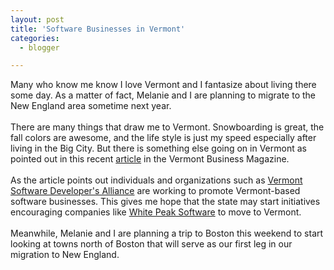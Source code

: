 ```yaml
---
layout: post
title: 'Software Businesses in Vermont'
categories:
  - blogger

---
```


Many who know me know I love Vermont and I fantasize about living there some day.  As a matter of fact, Melanie and I are planning to migrate to the New England area sometime next year.  <br /><br />There are many things that draw me to Vermont.  Snowboarding is great, the fall colors are awesome, and the life style is just my speed especially after living in the Big City.  But there is something else going on in Vermont as pointed out in this recent <a href="http://www.vermontbiz.com/vbm_online/article.cfm?articleID=1761">article</a> in the Vermont Business Magazine.  <br /><br />As the article points out individuals and organizations such as <a href="http://www.vtsda.org/">Vermont Software Developer's Alliance</a> are working to promote Vermont-based software businesses.  This gives me hope that the state may start initiatives encouraging companies like <a href="http://www.whitepeaksoftware.com/">White Peak Software</a> to move to Vermont.  <br /><br />Meanwhile, Melanie and I are planning a trip to Boston this weekend to start looking at towns north of Boston that will serve as our first leg in our migration to New England.
